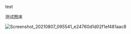 test

测试图床

![Screenshot_20210807_095541_e24760d1d02f1ef481aac8](C:/Users/a/Documents/Tencent%20Files/541127889/FileRecv/MobileFile/Screenshot_20210807_095541_e24760d1d02f1ef481aac8.jpg)

